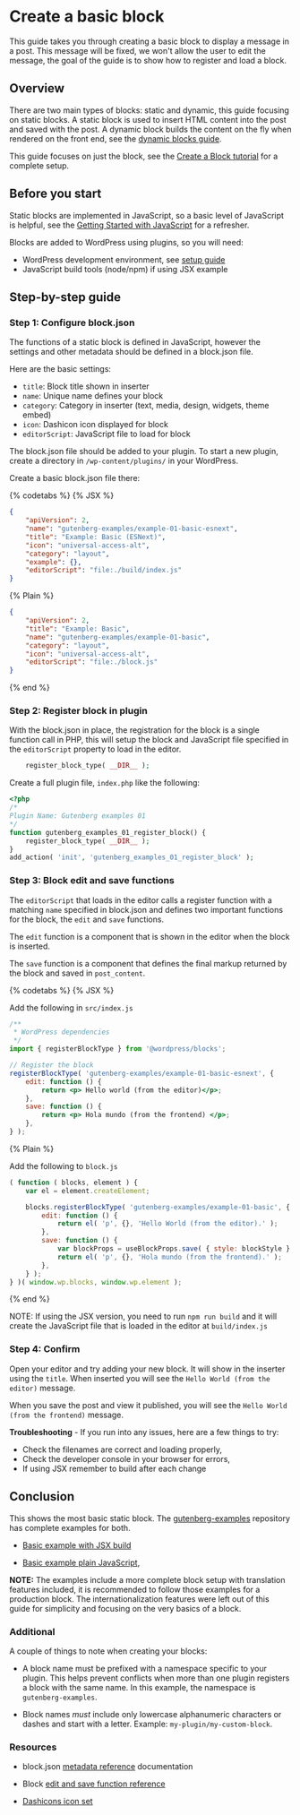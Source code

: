# Create a basic block

This guide takes you through creating a basic block to display a message in a post. This message will be fixed, we won't allow the user to edit the message, the goal of the guide is to show how to register and load a block.

## Overview

There are two main types of blocks: static and dynamic, this guide focusing on static blocks. A static block is used to insert HTML content into the post and saved with the post. A dynamic block builds the content on the fly when rendered on the front end, see the [dynamic blocks guide](/docs/how-to-guides/block-tutorial/creating-dynamic-blocks.md).

This guide focuses on just the block, see the [Create a Block tutorial](/docs/getting-started/create-block/README.md) for a complete setup.

## Before you start

Static blocks are implemented in JavaScript, so a basic level of JavaScript is helpful, see the [Getting Started with JavaScript](/docs/how-to-guides/javascript/README.md) for a refresher.

Blocks are added to WordPress using plugins, so you will need:

-   WordPress development environment, see [setup guide](/docs/getting-started/devenv/README.md)
-   JavaScript build tools (node/npm) if using JSX example

## Step-by-step guide

### Step 1: Configure block.json

The functions of a static block is defined in JavaScript, however the settings and other metadata should be defined in a block.json file.

Here are the basic settings:

-   `title`: Block title shown in inserter
-   `name`: Unique name defines your block
-   `category`: Category in inserter (text, media, design, widgets, theme embed)
-   `icon`: Dashicon icon displayed for block
-   `editorScript`: JavaScript file to load for block

The block.json file should be added to your plugin. To start a new plugin, create a directory in `/wp-content/plugins/` in your WordPress.

Create a basic block.json file there:

{% codetabs %}
{% JSX %}

```json
{
	"apiVersion": 2,
	"name": "gutenberg-examples/example-01-basic-esnext",
	"title": "Example: Basic (ESNext)",
	"icon": "universal-access-alt",
	"category": "layout",
	"example": {},
	"editorScript": "file:./build/index.js"
}
```

{% Plain %}

```json
{
	"apiVersion": 2,
	"title": "Example: Basic",
	"name": "gutenberg-examples/example-01-basic",
	"category": "layout",
	"icon": "universal-access-alt",
	"editorScript": "file:./block.js"
}
```

{% end %}

### Step 2: Register block in plugin

With the block.json in place, the registration for the block is a single function call in PHP, this will setup the block and JavaScript file specified in the `editorScript` property to load in the editor.

```php
	register_block_type( __DIR__ );
```

Create a full plugin file, `index.php` like the following:

```php
<?php
/*
Plugin Name: Gutenberg examples 01
*/
function gutenberg_examples_01_register_block() {
	register_block_type( __DIR__ );
}
add_action( 'init', 'gutenberg_examples_01_register_block' );
```

### Step 3: Block edit and save functions

The `editorScript` that loads in the editor calls a register function with a matching `name` specified in block.json and defines two important functions for the block, the `edit` and `save` functions.

The `edit` function is a component that is shown in the editor when the block is inserted.

The `save` function is a component that defines the final markup returned by the block and saved in `post_content`.

{% codetabs %}
{% JSX %}

Add the following in `src/index.js`

```jsx
/**
 * WordPress dependencies
 */
import { registerBlockType } from '@wordpress/blocks';

// Register the block
registerBlockType( 'gutenberg-examples/example-01-basic-esnext', {
	edit: function () {
		return <p> Hello world (from the editor)</p>;
	},
	save: function () {
		return <p> Hola mundo (from the frontend) </p>;
	},
} );
```

{% Plain %}

Add the following to `block.js`

```js
( function ( blocks, element ) {
	var el = element.createElement;

	blocks.registerBlockType( 'gutenberg-examples/example-01-basic', {
		edit: function () {
			return el( 'p', {}, 'Hello World (from the editor).' );
		},
		save: function () {
			var blockProps = useBlockProps.save( { style: blockStyle } );
			return el( 'p', {}, 'Hola mundo (from the frontend).' );
		},
	} );
} )( window.wp.blocks, window.wp.element );
```

{% end %}

NOTE: If using the JSX version, you need to run `npm run build` and it will create the JavaScript file that is loaded in the editor at `build/index.js`

### Step 4: Confirm

Open your editor and try adding your new block. It will show in the inserter using the `title`.
When inserted you will see the `Hello World (from the editor)` message.

When you save the post and view it published, you will see the `Hello World (from the frontend)` message.

**Troubleshooting** - If you run into any issues, here are a few things to try:

-   Check the filenames are correct and loading properly,
-   Check the developer console in your browser for errors,
-   If using JSX remember to build after each change

## Conclusion

This shows the most basic static block. The [gutenberg-examples](https://github.com/WordPress/gutenberg-examples) repository has complete examples for both.

-   [Basic example with JSX build](https://github.com/WordPress/gutenberg-examples/tree/trunk/01-basic-esnext)

-   [Basic example plain JavaScript](https://github.com/WordPress/gutenberg-examples/tree/trunk/01-basic),

**NOTE:** The examples include a more complete block setup with translation features included, it is recommended to follow those examples for a production block. The internationalization features were left out of this guide for simplicity and focusing on the very basics of a block.

### Additional

A couple of things to note when creating your blocks:

-   A block name must be prefixed with a namespace specific to your plugin. This helps prevent conflicts when more than one plugin registers a block with the same name. In this example, the namespace is `gutenberg-examples`.

-   Block names _must_ include only lowercase alphanumeric characters or dashes and start with a letter. Example: `my-plugin/my-custom-block`.

### Resources

-   block.json [metadata reference](/docs/reference-guides/block-api/block-metadata.md) documentation

-   Block [edit and save function reference](/docs/reference-guides/block-api/block-edit-save.md)

-   [Dashicons icon set](https://developer.wordpress.org/resource/dashicons/)
